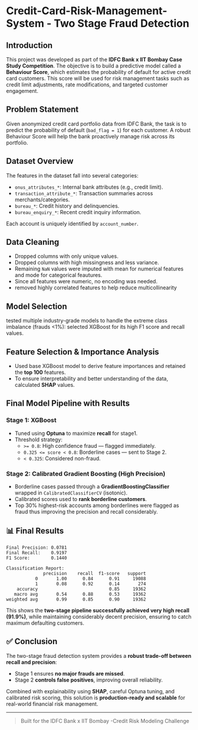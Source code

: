 # Credit-Card-Risk-Management-System - Two Stage Fraud Detection

## Introduction
This project was developed as part of the **IDFC Bank x IIT Bombay Case Study Competition**. The objective is to build a predictive model called a **Behaviour Score**, which estimates the probability of default for active credit card customers. This score will be used for risk management tasks such as credit limit adjustments, rate modifications, and targeted customer engagement.

## Problem Statement
Given anonymized credit card portfolio data from IDFC Bank, the task is to predict the probability of default (`bad_flag = 1`) for each customer. A robust Behaviour Score will help the bank proactively manage risk across its portfolio.

## Dataset Overview
The features in the dataset fall into several categories:
- `onus_attributes_*`: Internal bank attributes (e.g., credit limit).
- `transaction_attribute_*`: Transaction summaries across merchants/categories.
- `bureau_*`: Credit history and delinquencies.
- `bureau_enquiry_*`: Recent credit inquiry information.

Each account is uniquely identified by `account_number`.

## Data Cleaning
- Dropped columns with only unique values.
- Dropped columns with high missingness and less variance.
- Remaining `NaN` values were imputed with mean for numerical features and mode for categorical feautures.
- Since all features were numeric, no encoding was needed.
- removed highly correlated features to help reduce multicollinearity

## Model Selection
tested multiple industry-grade models to handle the extreme class imbalance (frauds <1%):
selected XGBoost for its high F1 score and recall values.

## Feature Selection & Importance Analysis
- Used base XGBoost model to derive feature importances and retained the **top 100** features.
- To ensure interpretability and better understanding of the data, calculated **SHAP** values.

## Final Model Pipeline with Results

### Stage 1: XGBoost
- Tuned using **Optuna** to maximize **recall** for stage1.
- Threshold strategy:
  - `>= 0.8`: High confidence fraud — flagged immediately.
  - `0.325 <= score < 0.8`: Borderline cases — sent to Stage 2.
  - `< 0.325`: Considered non-fraud.

### Stage 2: Calibrated Gradient Boosting (High Precision)
- Borderline cases passed through a **GradientBoostingClassifier** wrapped in `CalibratedClassifierCV` (isotonic).
- Calibrated scores used to **rank borderline customers**.
- Top 30% highest-risk accounts among borderlines were flagged as fraud thus improving the precision and recall considerably.


## 📊 Final Results
```text
Final Precision: 0.0781
Final Recall:    0.9197
F1 Score:        0.1440
```

```text
Classification Report:
              precision    recall  f1-score   support
           0       1.00      0.84      0.91     19088
           1       0.08      0.92      0.14       274
    accuracy                           0.85     19362
   macro avg       0.54      0.88      0.53     19362
weighted avg       0.99      0.85      0.90     19362
```

This shows the **two-stage pipeline successfully achieved very high recall (91.9%)**, while maintaining considerably decent precision, ensuring to catch maximum defaulting customers.

## ✅ Conclusion
The two-stage fraud detection system provides a **robust trade-off between recall and precision**:
- Stage 1 ensures **no major frauds are missed**.
- Stage 2 **controls false positives**, improving overall reliability.

Combined with explainability using **SHAP**, careful Optuna tuning, and calibrated risk scoring, this solution is **production-ready and scalable** for real-world financial risk management.

---

> Built for the IDFC Bank x IIT Bombay -Credit Risk Modeling Challenge

